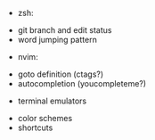 * zsh:

- git branch and edit status
- word jumping pattern

* nvim:

- goto definition (ctags?)
- autocompletion (youcompleteme?)

* terminal emulators

- color schemes
- shortcuts
